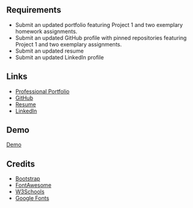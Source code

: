 ## Requirements

* Submit an updated portfolio featuring Project 1 and two exemplary homework assignments.
* Submit an updated GitHub profile with pinned repositories featuring Project 1 and two exemplary assignments.
* Submit an updated resume
* Submit an updated LinkedIn profile

## Links

* [Professional Portfolio](#https://ilyublinsky.github.io/professional-portfolio/)
* [GitHub](#https://github.com/ilyublinsky)
* [Resume](#https://ilyublinsky.github.io/Resume/)
* [LinkedIn](#https://www.linkedin.com/in/ingrid-lyublinsky/)


## Demo

[Demo](#demo-shot.jpg)


## Credits

* [Bootstrap](#https://getbootstrap.com/)
* [FontAwesome](#https://fontawesome.com/icons?d=gallery)
* [W3Schools](#https://www.w3schools.com/)
* [Google Fonts](#https://fonts.googleapis.com/)
